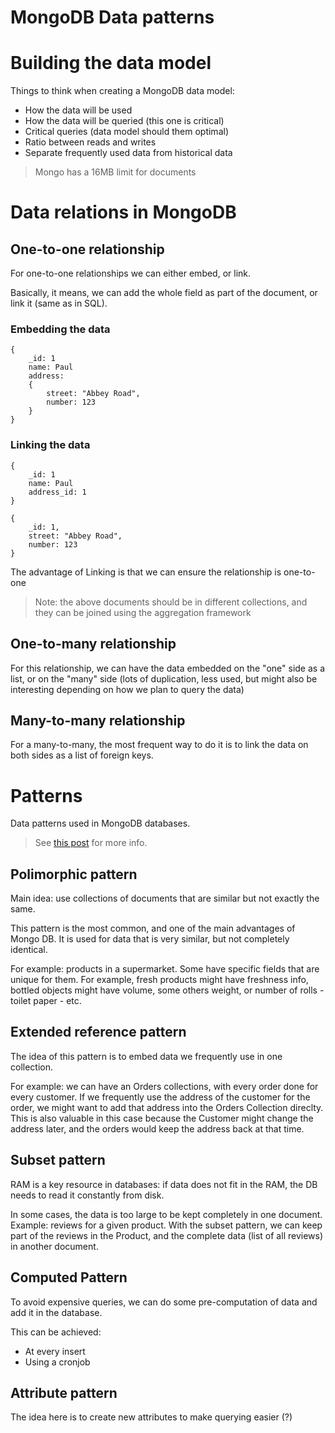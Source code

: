 # MongoDB Data patterns

# Building the data model

Things to think when creating a MongoDB data model:

- How the data will be used
- How the data will be queried (this one is critical)
- Critical queries (data model should them optimal)
- Ratio between reads and writes
- Separate frequently used data from historical data

> Mongo has a 16MB limit for documents

# Data relations in MongoDB

## One-to-one relationship

For one-to-one relationships we can either embed, or link.

Basically, it means, we can add the whole field as part of the document, or link it (same as in SQL).

### Embedding the data
```
{
    _id: 1
    name: Paul
    address:
    {
        street: "Abbey Road",
        number: 123
    }
}
```

### Linking the data
```
{
    _id: 1
    name: Paul
    address_id: 1
}

{
    _id: 1,
    street: "Abbey Road",
    number: 123
}
```
The advantage of Linking is that we can ensure the relationship is one-to-one

> Note: the above documents should be in different collections, and they can be joined
> using the aggregation framework

## One-to-many relationship

For this relationship, we can have the data embedded on the "one" side as a list, or on the "many" side (lots of duplication, less used, but might also be interesting depending on how we plan to query the data)

## Many-to-many relationship

For a many-to-many, the most frequent way to do it is to link the data on both sides as a list of foreign keys.

# Patterns

Data patterns used in MongoDB databases.

> See [this post](https://www.mongodb.com/blog/post/building-with-patterns-a-summary) for more info.

## Polimorphic pattern

Main idea: use collections of documents that are similar but not exactly the same.

This pattern is the most common, and one of the main advantages of Mongo DB. It is used for data that is very similar, but not completely identical.

For example: products in a supermarket. Some have specific fields that are unique for them. For example, fresh products might have freshness info, bottled objects might have volume, some others weight, or number of rolls - toilet paper - etc.

## Extended reference pattern

The idea of this pattern is to embed data we frequently use in one collection.

For example: we can have an Orders collections, with every order done for every customer. If we frequently use the address of the customer for the order, we might want to add that address into the Orders Collection direclty. This is also valuable in this case because the Customer might change the address later, and the orders would keep the address back at that time.

## Subset pattern

RAM is a key resource in databases: if data does not fit in the RAM, the DB needs to read it constantly from disk.

In some cases, the data is too large to be kept completely in one document. Example: reviews for a given product. With the subset pattern, we can keep part of the reviews in the Product, and the complete data (list of all reviews) in another document.

## Computed Pattern

To avoid expensive queries, we can do some pre-computation of data and add it in the database.

This can be achieved:
- At every insert
- Using a cronjob

## Attribute pattern

The idea here is to create new attributes to make querying easier (?)
